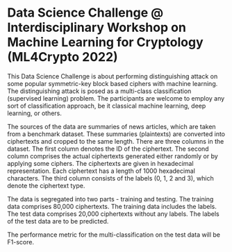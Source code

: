 # Data Science Challenge @ Interdisciplinary Workshop on Machine Learning for Cryptology (ML4Crypto 2022)

This Data Science Challenge is about performing distinguishing attack on some popular symmetric-key block based ciphers with machine learning. The distinguishing attack is posed as a multi-class classification (supervised learning) problem. The participants are welcome to employ any sort of classification approach, be it classical machine learning, deep learning, or others.

The sources of the data are summaries of news articles, which are taken from a benchmark dataset. These summaries (plaintexts) are converted into ciphertexts and cropped to the same length. There are three columns in the dataset. The first column denotes the ID of the ciphertext. The second column comprises the actual ciphertexts generated either randomly or by applying some ciphers. The ciphertexts are given in hexadecimal representation. Each ciphertext has a length of 1000 hexadecimal characters. The third column consists of the labels (0, 1, 2 and 3), which denote the ciphertext type.

The data is segregated into two parts - training and testing. The training data comprises 80,000 ciphertexts. The training data includes the labels. The test data comprises 20,000 ciphertexts without any labels. The labels of the test data are to be predicted.

The performance metric for the multi-classification on the test data will be F1-score.
